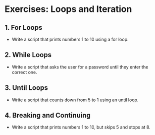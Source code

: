 # Exercises: Loops and Iteration

## 1. For Loops

- Write a script that prints numbers 1 to 10 using a for loop.

## 2. While Loops

- Write a script that asks the user for a password until they enter the correct one.

## 3. Until Loops

- Write a script that counts down from 5 to 1 using an until loop.

## 4. Breaking and Continuing

- Write a script that prints numbers 1 to 10, but skips 5 and stops at 8.
